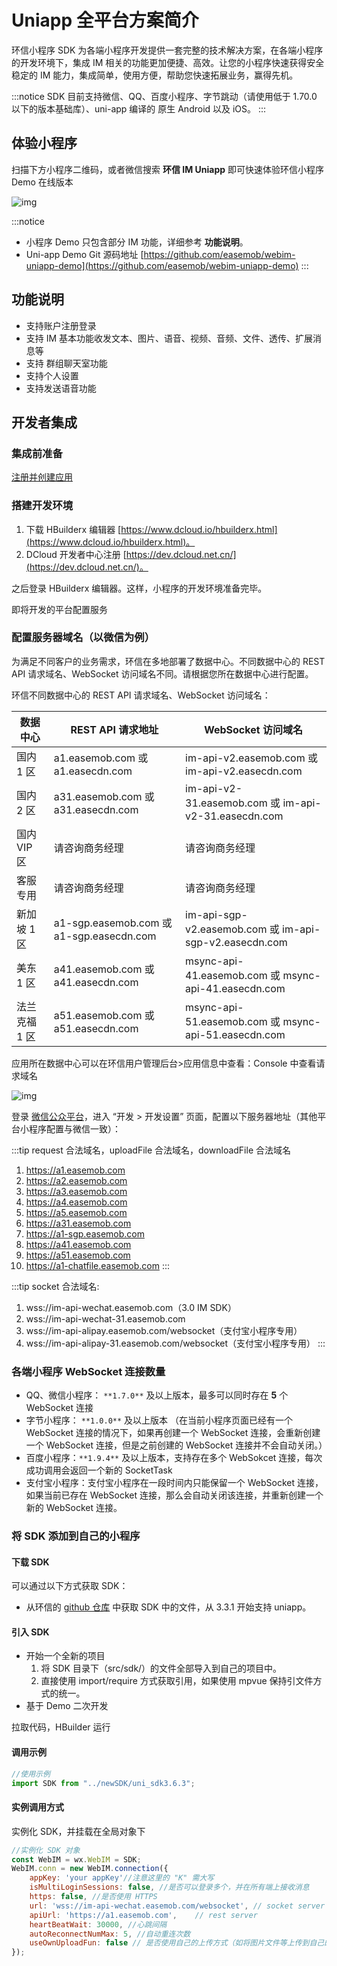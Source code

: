 # Uniapp 全平台方案简介

<Toc />

环信小程序 SDK 为各端小程序开发提供一套完整的技术解决方案，在各端小程序的开发环境下，集成 IM 相关的功能更加便捷、高效。让您的小程序快速获得安全稳定的 IM 能力，集成简单，使用方便，帮助您快速拓展业务，赢得先机。

:::notice
SDK 目前支持微信、QQ、百度小程序、字节跳动（请使用低于 1.70.0 以下的版本基础库）、uni-app 编译的 原生 Android 以及 iOS。
:::

## 体验小程序

扫描下方小程序二维码，或者微信搜索 **环信 IM Uniapp** 即可快速体验环信小程序 Demo 在线版本

![img](@static/images/applet/applet-demo.jpeg)

:::notice

- 小程序 Demo 只包含部分 IM 功能，详细参考 **功能说明**。
- Uni-app Demo Git 源码地址 [https://github.com/easemob/webim-uniapp-demo](https://github.com/easemob/webim-uniapp-demo)
  :::

## 功能说明

- 支持账户注册登录
- 支持 IM 基本功能收发文本、图片、语音、视频、音频、文件、透传、扩展消息等
- 支持 群组聊天室功能
- 支持个人设置
- 支持发送语音功能

## 开发者集成

### 集成前准备

[注册并创建应用](/product/enable_and_configure_IM.html#创建应用)

### 搭建开发环境

1. 下载 HBuilderx 编辑器 [https://www.dcloud.io/hbuilderx.html](https://www.dcloud.io/hbuilderx.html)。
2. DCloud 开发者中心注册 [https://dev.dcloud.net.cn/](https://dev.dcloud.net.cn/)。

之后登录 HBuilderx 编辑器。这样，小程序的开发环境准备完毕。

即将开发的平台配置服务

### 配置服务器域名（以微信为例）

为满足不同客户的业务需求，环信在多地部署了数据中心。不同数据中心的 REST API 请求域名、WebSocket 访问域名不同。请根据您所在数据中心进行配置。

环信不同数据中心的 REST API 请求域名、WebSocket 访问域名：

| 数据中心      | REST API 请求地址                        | WebSocket 访问域名                                     |
| ------------- | ---------------------------------------- | ------------------------------------------------------ |
| 国内 1 区     | a1.easemob.com 或 a1.easecdn.com         | im-api-v2.easemob.com 或 im-api-v2.easecdn.com         |
| 国内 2 区     | a31.easemob.com 或 a31.easecdn.com       | im-api-v2-31.easemob.com 或 im-api-v2-31.easecdn.com   |
| 国内 VIP 区   | 请咨询商务经理                           | 请咨询商务经理                                         |
| 客服专用      | 请咨询商务经理                           | 请咨询商务经理                                         |
| 新加坡 1 区   | a1-sgp.easemob.com 或 a1-sgp.easecdn.com | im-api-sgp-v2.easemob.com 或 im-api-sgp-v2.easecdn.com |
| 美东 1 区     | a41.easemob.com 或 a41.easecdn.com       | msync-api-41.easemob.com 或 msync-api-41.easecdn.com   |
| 法兰克福 1 区 | a51.easemob.com 或 a51.easecdn.com       | msync-api-51.easemob.com 或 msync-api-51.easecdn.com   |

应用所在数据中心可以在环信用户管理后台>应用信息中查看：Console 中查看请求域名

![img](@static/images/applet/console.jpeg)

登录 [微信公众平台](https://mp.weixin.qq.com/)，进入 “开发 > 开发设置” 页面，配置以下服务器地址（其他平台小程序配置与微信一致）：

:::tip
request 合法域名，uploadFile 合法域名，downloadFile 合法域名

1. https://a1.easemob.com
2. https://a2.easemob.com
3. https://a3.easemob.com
4. https://a4.easemob.com
5. https://a5.easemob.com
6. https://a31.easemob.com
7. https://a1-sgp.easemob.com
8. https://a41.easemob.com
9. https://a51.easemob.com
10. https://a1-chatfile.easemob.com
:::

:::tip
socket 合法域名:

1. wss://im-api-wechat.easemob.com（3.0 IM SDK）
2. wss://im-api-wechat-31.easemob.com
3. wss://im-api-alipay.easemob.com/websocket（支付宝小程序专用）
4. wss://im-api-alipay-31.easemob.com/websocket（支付宝小程序专用）
:::

### 各端小程序 WebSocket 连接数量

- QQ、微信小程序： `**1.7.0**` 及以上版本，最多可以同时存在 **5** 个 WebSocket 连接
- 字节小程序： `**1.0.0**` 及以上版本 （在当前小程序页面已经有一个 WebSocket 连接的情况下，如果再创建一个 WebSocket 连接，会重新创建一个 WebSocket 连接，但是之前创建的 WebSocket 连接并不会自动关闭。）
- 百度小程序：`**1.9.4**` 及以上版本，支持存在多个 WebSokcet 连接，每次成功调用会返回一个新的 SocketTask
- 支付宝小程序：支付宝小程序在一段时间内只能保留一个 WebSocket 连接，如果当前已存在 WebSocket 连接，那么会自动关闭该连接，并重新创建一个新的 WebSocket 连接。

### 将 SDK 添加到自己的小程序

#### 下载 SDK

可以通过以下方式获取 SDK：

- 从环信的 [github 仓库](https://github.com/easemob/webim-uniapp-demo/tree/master/newSDK) 中获取 SDK 中的文件，从 3.3.1 开始支持 uniapp。

#### 引入 SDK

- 开始一个全新的项目
  1. 将 SDK 目录下（src/sdk/）的文件全部导入到自己的项目中。
  2. 直接使用 import/require 方式获取引用，如果使用 mpvue 保持引文件方式的统一。
- 基于 Demo 二次开发

拉取代码，HBuilder 运行

#### 调用示例

```javascript
//使用示例
import SDK from "../newSDK/uni_sdk3.6.3";
```

#### 实例调用方式

实例化 SDK，并挂载在全局对象下

```javascript
//实例化 SDK 对象
const WebIM = wx.WebIM = SDK;
WebIM.conn = new WebIM.connection({
    appKey: 'your appKey'//注意这里的 "K" 需大写
    isMultiLoginSessions: false, //是否可以登录多个，并在所有端上接收消息
    https: false, //是否使用 HTTPS
    url: 'wss://im-api-wechat.easemob.com/websocket', // socket server (3.0 SDK)
    apiUrl: 'https://a1.easemob.com',    // rest server
    heartBeatWait: 30000, //心跳间隔
    autoReconnectNumMax: 5, //自动重连次数
    useOwnUploadFun: false // 是否使用自己的上传方式（如将图片文件等上传到自己的服务器，构建消息时只传 URL）
});
```
